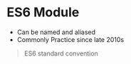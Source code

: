 # ES6 Module

- Can be named and aliased
- Commonly Practice since late 2010s

> ES6 standard convention
